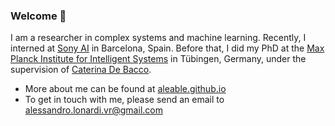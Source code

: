 ### Welcome 🎉

I am a researcher in complex systems and machine learning. Recently, I interned at <a href="https://ai.sony//">Sony AI</a> in Barcelona, Spain. Before that, I did my PhD at the <a href="https://www.is.mpg.de/">Max Planck Institute for Intelligent Systems</a> in Tübingen, Germany, under the supervision of <a href="https://cdebacco.com/">Caterina De Bacco</a>.

- More about me can be found at <a href="https://aleable.github.io/">aleable.github.io</a>
- To get in touch with me, please send an email to <a href="alessandro.lonardi.vr@gmail.com">alessandro.lonardi.vr@gmail.com</a>
